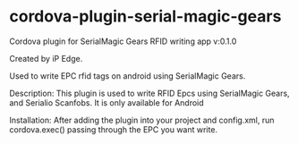# cordova-plugin-serial-magic-gears
Cordova plugin for SerialMagic Gears RFID writing app v:0.1.0

Created by iP Edge. 

Used to write EPC rfid tags on android using SerialMagic Gears.

Description: 
This plugin is used to write RFID Epcs using SerialMagic Gears, and Serialio Scanfobs. 
It is only available for Android

Installation: 
After adding the plugin into your project and config.xml, run cordova.exec() passing through the EPC you want write. 


